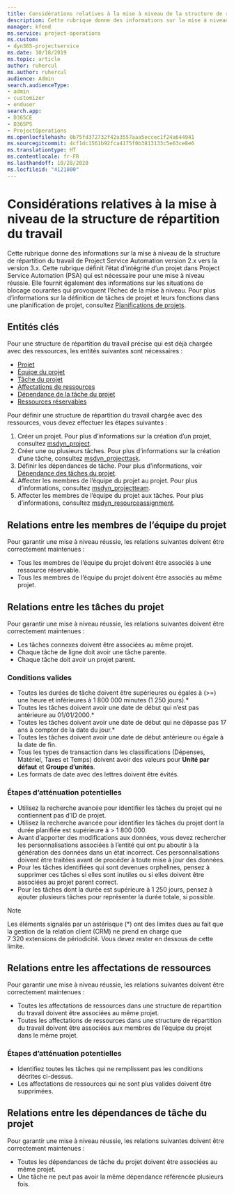 ```yaml
---
title: Considérations relatives à la mise à niveau de la structure de répartition du travail
description: Cette rubrique donne des informations sur la mise à niveau de la structure de répartition du travail de Project Service Automation version 2.x vers la version 3.x.
manager: kfend
ms.service: project-operations
ms.custom:
- dyn365-projectservice
ms.date: 10/18/2019
ms.topic: article
author: ruhercul
ms.author: ruhercul
audience: Admin
search.audienceType:
- admin
- customizer
- enduser
search.app:
- D365CE
- D365PS
- ProjectOperations
ms.openlocfilehash: 0b75fd372732f42a3557aaa5eccec1f24a644941
ms.sourcegitcommit: 4cf1dc1561b92fca4175f0b3813133c5e63ce8e6
ms.translationtype: HT
ms.contentlocale: fr-FR
ms.lasthandoff: 10/28/2020
ms.locfileid: "4121800"
---
```

# <a name="upgrade-considerations-for-the-work-breakdown-structure"></a>Considérations relatives à la mise à niveau de la structure de répartition du travail
Cette rubrique donne des informations sur la mise à niveau de la structure de répartition du travail de Project Service Automation version 2.x vers la version 3.x. Cette rubrique définit l’état d’intégrité d’un projet dans Project Service Automation (PSA) qui est nécessaire pour une mise à niveau réussie. Elle fournit également des informations sur les situations de blocage courantes qui provoquent l’échec de la mise à niveau. Pour plus d’informations sur la définition de tâches de projet et leurs fonctions dans une planification de projet, consultez [Planifications de projets](project-creating.md).

## <a name="key-entities"></a>Entités clés
Pour une structure de répartition du travail précise qui est déjà chargée avec des ressources, les entités suivantes sont nécessaires :

- [Projet](https://docs.microsoft.com/dynamics365/customerengagement/on-premises/developer/entities/msdyn_project)
- [Équipe du projet](https://docs.microsoft.com/dynamics365/customerengagement/on-premises/developer/entities/msdyn_projectteam)
- [Tâche du projet](https://docs.microsoft.com/dynamics365/customerengagement/on-premises/developer/entities/msdyn_projecttask)
- [Affectations de ressources](https://docs.microsoft.com/dynamics365/customerengagement/on-premises/developer/entities/msdyn_resourceassignment)
- [Dépendance de la tâche du projet](https://docs.microsoft.com/dynamics365/customerengagement/on-premises/developer/entities/msdyn_projecttaskdependency)
- [Ressources réservables](https://docs.microsoft.com/dynamics365/customerengagement/on-premises/developer/entities/bookableresource)

Pour définir une structure de répartition du travail chargée avec des ressources, vous devez effectuer les étapes suivantes :

1. Créer un projet. Pour plus d’informations sur la création d’un projet, consultez [msdyn_project](https://docs.microsoft.com/dynamics365/customerengagement/on-premises/developer/entities/msdyn_project).
2. Créer une ou plusieurs tâches. Pour plus d’informations sur la création d’une tâche, consultez [msdyn_projecttask](https://docs.microsoft.com/dynamics365/customerengagement/on-premises/developer/entities/msdyn_projecttask).
3. Définir les dépendances de tâche. Pour plus d’informations, voir [Dépendance des tâches du projet](https://docs.microsoft.com/dynamics365/customerengagement/on-premises/developer/entities/msdyn_projecttaskdependency).
4. Affecter les membres de l’équipe du projet au projet. Pour plus d’informations, consultez [msdyn_projectteam](https://docs.microsoft.com/dynamics365/customerengagement/on-premises/developer/entities/msdyn_projectteam).
5. Affecter les membres de l’équipe du projet aux tâches. Pour plus d’informations, consultez [msdyn_resourceassignment](https://docs.microsoft.com/dynamics365/customerengagement/on-premises/developer/entities/msdyn_resourceassignment).

## <a name="project-team-relationships"></a>Relations entre les membres de l’équipe du projet

Pour garantir une mise à niveau réussie, les relations suivantes doivent être correctement maintenues :
- Tous les membres de l’équipe du projet doivent être associés à une ressource réservable.
- Tous les membres de l’équipe du projet doivent être associés au même projet. 

## <a name="project-task-relationships"></a>Relations entre les tâches du projet
Pour garantir une mise à niveau réussie, les relations suivantes doivent être correctement maintenues :

- Les tâches connexes doivent être associées au même projet.
- Chaque tâche de ligne doit avoir une tâche parente.
- Chaque tâche doit avoir un projet parent.

### <a name="valid-conditions"></a>Conditions valides

- Toutes les durées de tâche doivent être supérieures ou égales à (>=) une heure et inférieures à 1 800 000 minutes (1 250 jours).*
- Toutes les tâches doivent avoir une date de début qui n’est pas antérieure au 01/01/2000.*
- Toutes les tâches doivent avoir une date de début qui ne dépasse pas 17 ans à compter de la date du jour.*
- Toutes les tâches doivent avoir une date de début antérieure ou égale à la date de fin.
- Tous les types de transaction dans les classifications (Dépenses, Matériel, Taxes et Temps) doivent avoir des valeurs pour **Unité par défaut** et **Groupe d’unités**.
- Les formats de date avec des lettres doivent être évités.

### <a name="potential-mitigation-steps"></a>Étapes d’atténuation potentielles
- Utilisez la recherche avancée pour identifier les tâches du projet qui ne contiennent pas d’ID de projet.
- Utilisez la recherche avancée pour identifier les tâches du projet dont la durée planifiée est supérieure à > 1 800 000.
- Avant d’apporter des modifications aux données, vous devez rechercher les personnalisations associées à l’entité qui ont pu aboutir à la génération des données dans un état incorrect. Ces personnalisations doivent être traitées avant de procéder à toute mise à jour des données.
- Pour les tâches identifiées qui sont devenues orphelines, pensez à supprimer ces tâches si elles sont inutiles ou si elles doivent être associées au projet parent correct.
- Pour les tâches dont la durée est supérieure à 1 250 jours, pensez à ajouter plusieurs tâches pour représenter la durée totale, si possible.

> [!NOTE]
> Les éléments signalés par un astérisque (\*) ont des limites dues au fait que la gestion de la relation client (CRM) ne prend en charge que 7 320 extensions de périodicité. Vous devez rester en dessous de cette limite.

## <a name="resource-assignment-relationships"></a>Relations entre les affectations de ressources
Pour garantir une mise à niveau réussie, les relations suivantes doivent être correctement maintenues :

- Toutes les affectations de ressources dans une structure de répartition du travail doivent être associées au même projet.
- Toutes les affectations de ressources dans une structure de répartition du travail doivent être associées aux membres de l’équipe du projet dans le même projet.

### <a name="potential-mitigation-steps"></a>Étapes d’atténuation potentielles
- Identifiez toutes les tâches qui ne remplissent pas les conditions décrites ci-dessus.  
- Les affectations de ressources qui ne sont plus valides doivent être supprimées.

## <a name="project-task-dependency-relationships"></a>Relations entre les dépendances de tâche du projet
Pour garantir une mise à niveau réussie, les relations suivantes doivent être correctement maintenues :

- Toutes les dépendances de tâche du projet doivent être associées au même projet.
- Une tâche ne peut pas avoir la même dépendance référencée plusieurs fois.
